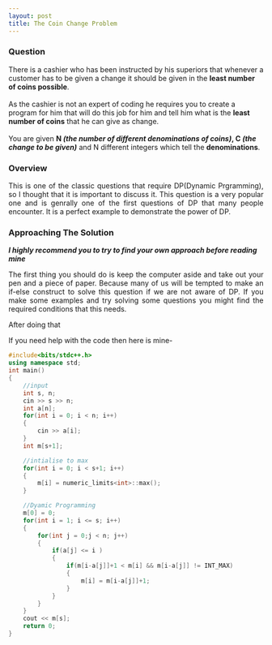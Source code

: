 ```yaml
---
layout: post
title: The Coin Change Problem
---
```


### Question

There is a cashier who has been instructed by his superiors that whenever a customer has to be given a change it should be given in the <b>least number of coins possible</b>. 
<br>
<br>
As the cashier is not an expert of coding he requires you to create a program for him that will do this job for him and tell him what is the <b>least number of coins</b> that he can give as change.
<br>
<br>
You are given <b>N <em>(the number of different denominations of coins)</em>, C <em>(the change to be given)</em></b> and N different integers which tell the <b>denominations</b>.

### Overview

<div style="text-align: justify">
This is one of the classic questions that require DP(Dynamic Prgramming), so I thought that it is important to discuss it. This question is a very popular one and is genrally one of the first questions of DP that many people encounter. It is a perfect example to demonstrate the power of DP.
</div>

### Approaching The Solution

_**I highly recommend you to try to find your own approach before reading mine**_

<div style="text-align: justify">
The first thing you should do is keep the computer aside and take out your pen and a piece of paper. Because many of us will be tempted to make an if-else construct to solve this question if we are not aware of DP. If you make some examples and try solving some questions you might find the required conditions that this needs. 

After doing that 
</div>

If you need help with the code then here is mine-

```cpp
#include<bits/stdc++.h>
using namespace std;
int main()
{
    //input
    int s, n;
    cin >> s >> n;
    int a[n];
    for(int i = 0; i < n; i++)
    {
        cin >> a[i];
    }
    int m[s+1];

    //intialise to max 
    for(int i = 0; i < s+1; i++)
    {
        m[i] = numeric_limits<int>::max();
    }

    //Dyamic Programming
    m[0] = 0;
    for(int i = 1; i <= s; i++)
    {
        for(int j = 0;j < n; j++)
        {
            if(a[j] <= i )
            {
                if(m[i-a[j]]+1 < m[i] && m[i-a[j]] != INT_MAX)
                {
                    m[i] = m[i-a[j]]+1;
                }
            }
        }
    }
    cout << m[s];
    return 0;
}
```
